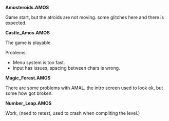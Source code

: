 **Amosteroids.AMOS**

Game start, but the atroids are not moving.
some glitches here and there is expected.

**Castle_Amos.AMOS**

The game is playable.

Problems:

* Menu system is too fast.
* input has issues, spacing between chars is wrong.

**Magic_Forest.AMOS**

There are some problems with AMAL.
the intro screen used to look ok, but some how got broken.

**Number_Leap.AMOS**

Work, (need to retest, used to crash when compliting the level.)
